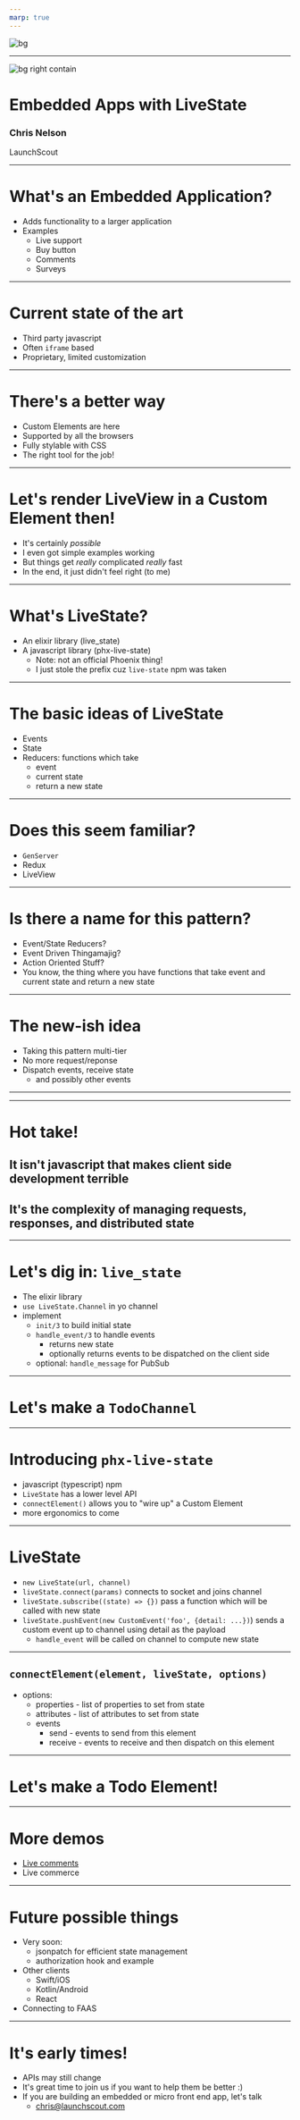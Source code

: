 ```yaml
---
marp: true
---
```


![bg](./slide-welcome.jpg)

---
![bg right contain](./matched-edge.png)
# Embedded Apps with LiveState
### Chris Nelson
LaunchScout

---

# What's an Embedded Application?
* Adds functionality to a larger application
* Examples
  * Live support
  * Buy button
  * Comments
  * Surveys

---

# Current state of the art
* Third party javascript
* Often `iframe` based
* Proprietary, limited customization

---

# There's a better way
* Custom Elements are here
* Supported by all the browsers
* Fully stylable with CSS
* The right tool for the job!

---

# Let's render LiveView in a Custom Element then!
* It's certainly *possible*
* I even got simple examples working
* But things get *really* complicated *really* fast
* In the end, it just didn't feel right (to me)

---

# What's LiveState?
* An elixir library (live_state)
* A javascript library (phx-live-state)
  * Note: not an official Phoenix thing!
  * I just stole the prefix cuz `live-state` npm was taken

---

# The basic ideas of LiveState
* Events
* State
* Reducers: functions which take
  * event
  * current state
  * return a new state

---

# Does this seem familiar?
* `GenServer`
* Redux
* LiveView

---

# Is there a name for this pattern?
* Event/State Reducers?
* Event Driven Thingamajig?
* Action Oriented Stuff?
* You know, the thing where you have functions that take event and current state and return a new state

---

# The new-ish idea
* Taking this pattern multi-tier
* No more request/reponse
* Dispatch events, receive state
  * and possibly other events

---


---

# Hot take! 
## It isn't javascript that makes client side development terrible
## It's the complexity of managing requests, responses, and distributed state

---

# Let's dig in: `live_state`

* The elixir library
* `use LiveState.Channel` in yo channel
* implement
  * `init/3` to build initial state
  * `handle_event/3` to handle events
    * returns new state
    * optionally returns events to be dispatched on the client side
  * optional: `handle_message` for PubSub

---

# Let's make a `TodoChannel`

---

# Introducing `phx-live-state`
* javascript (typescript) npm
* `LiveState` has a lower level API
* `connectElement()` allows you to "wire up" a Custom Element
* more ergonomics to come

---

# LiveState
* `new LiveState(url, channel)`
* `liveState.connect(params)` connects to socket and joins channel
* `liveState.subscribe((state) => {})` pass a function which will be called with new state
* `liveState.pushEvent(new CustomEvent('foo', {detail: ...})`) sends a custom event up to channel using detail as the payload 
  * `handle_event` will be called on channel to compute new state

---

##  `connectElement(element, liveState, options)`
* options:
  * properties - list of properties to set from state
  * attributes - list of attributes to set from state
  * events
    * send - events to send from this element
    * receive - events to receive and then dispatch on this element

---

# Let's make a Todo Element!

---

# More demos
* [Live comments](https://launchscout.github.io/test-livestate-comments/)
* Live commerce

---

# Future possible things
* Very soon:
  * jsonpatch for efficient state management
  * authorization hook and example
* Other clients
  * Swift/iOS
  * Kotlin/Android
  * React
* Connecting to FAAS

---

# It's early times!
* APIs may still change
* It's great time to join us if you want to help them be better :)
* If you are building an embedded or micro front end app, let's talk
  * chris@launchscout.com
